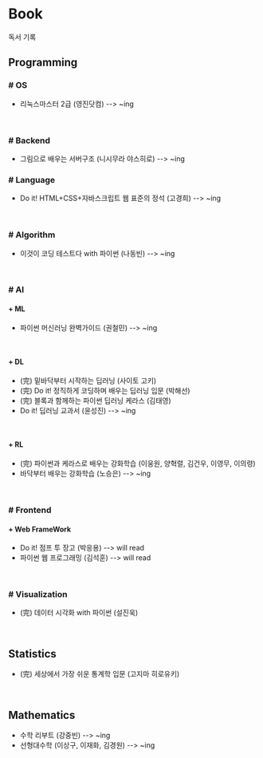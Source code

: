 # Book 
독서 기록

## Programming
### # OS
- 리눅스마스터 2급 (영진닷컴) --> ~ing
<br>

### # Backend
- 그림으로 배우는 서버구조 (니시무라 야스히로) --> ~ing

### # Language
- Do it! HTML+CSS+자바스크립트 웹 표준의 정석 (고경희) --> ~ing
<br>

### # Algorithm
- 이것이 코딩 테스트다 with 파이썬 (나동빈) --> ~ing
<br>

### # AI
#### + ML
- 파이썬 머신러닝 완벽가이드 (권철민) --> ~ing
<br>

#### + DL
- (完) 밑바닥부터 시작하는 딥러닝 (사이토 고키)
- (完) Do it! 정직하게 코딩하며 배우는 딥러닝 입문 (박해선)
- (完) 블록과 함께하는 파이썬 딥러닝 케라스 (김태영)
- Do it! 딥러닝 교과서 (윤성진) --> ~ing
<br>

#### + RL
- (完) 파이썬과 케라스로 배우는 강화학습 (이웅원, 양혁렬, 김건우, 이영무, 이의령)
- 바닥부터 배우는 강화학습 (노승은) --> ~ing
<br>

### # Frontend
#### + Web FrameWork
- Do it! 점프 투 장고 (박응용) --> will read
- 파이썬 웹 프로그래밍 (김석훈) --> will read
<br>

### # Visualization
- (完) 데이터 시각화 with 파이썬 (설진욱)
<br>

## Statistics
- (完) 세상에서 가장 쉬운 통계학 입문 (고지마 히로유키)
<br>

## Mathematics
- 수학 리부트 (강중빈) --> ~ing
- 선형대수학 (이상구, 이재화, 김경원) --> ~ing
<br>